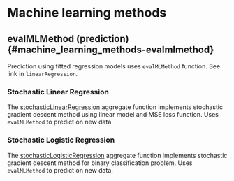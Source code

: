 # Machine learning methods

## evalMLMethod (prediction) {#machine_learning_methods-evalmlmethod}

Prediction using fitted regression models uses `evalMLMethod` function. See link in `linearRegression`.

### Stochastic Linear Regression

The [stochasticLinearRegression](../agg_functions/reference.md#agg_functions-stochasticlinearregression) aggregate function implements stochastic gradient descent method using linear model and MSE loss function. Uses `evalMLMethod` to predict on new data.

### Stochastic Logistic Regression

The [stochasticLogisticRegression](../agg_functions/reference.md#agg_functions-stochasticlogisticregression) aggregate function implements stochastic gradient descent method for binary classification problem. Uses `evalMLMethod` to predict on new data.
